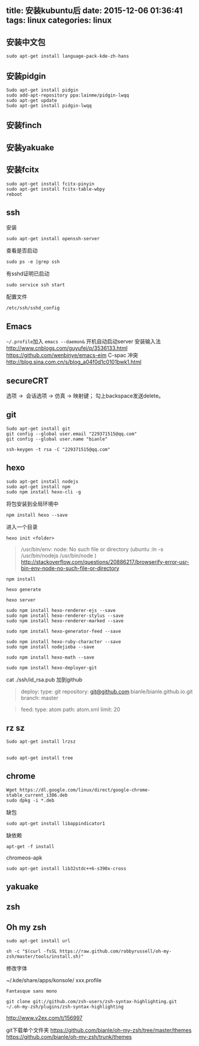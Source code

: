 title: 安装kubuntu后
date: 2015-12-06 01:36:41
tags: linux
categories: linux
---


## 安装中文包
```
sudo apt-get install language-pack-kde-zh-hans 
```

## 安装pidgin
```
Sudo apt-get install pidgin
sudo add-apt-repository ppa:lainme/pidgin-lwqq
sudo apt-get update
Sudo apt-get install pidgin-lwqq
```

## 安装finch

## 安装yakuake

## 安装fcitx
```
sudo apt-get install fcitx-pinyin
sudo apt-get install fcitx-table-wbpy
reboot
```

## ssh
安装
```
sudo apt-get install openssh-server
```
查看是否启动
```
sudo ps -e |grep ssh
```
有sshd证明已启动
```
sudo service ssh start
```
配置文件

`/etc/ssh/sshd_config`


## Emacs
`~/.profile`加入
`emacs --daemon&`
开机自动启动server
安装输入法
http://www.cnblogs.com/guyufei/p/3536133.html
https://github.com/wenbinye/emacs-eim
C-spac 冲突
http://blog.sina.com.cn/s/blog_a04f0d1c0101bwk1.html
## secureCRT 
选项 ->  会话选项 -> 仿真 -> 映射键； 勾上backspace发送delete。	
## git
```
Sudo apt-get install git
git config --global user.email "229371515@qq.com"
git config --global user.name "bianle"
```
```
ssh-keygen -t rsa -C "229371515@qq.com"
```



##  hexo
```
sudo apt-get install nodejs
sudo apt-get install npm
sudo npm install hexo-cli -g 
```
将包安装到全局环境中
```
npm install hexo --save
```
进入一个目录

```
hexo init <folder>
```
>/usr/bin/env: node: No such file or directory
>(ubuntu :ln -s /usr/bin/nodejs /usr/bin/node )
http://stackoverflow.com/questions/20886217/browserify-error-usr-bin-env-node-no-such-file-or-directory
```
npm install
```
```
hexo generate
```
```
hexo server
```

```
sudo npm install hexo-renderer-ejs --save
sudo npm install hexo-renderer-stylus --save
sudo npm install hexo-renderer-marked --save
```

```
sudo npm install hexo-generator-feed --save
```

```
sudo npm install hexo-ruby-character --save
sudo npm install nodejieba --save
```
```
sudo npm install hexo-math --save
```

```
sudo npm install hexo-deployer-git
```

cat ./ssh/id_rsa.pub
加到github 

>deploy:
>  type: git
>  repository: git@github.com:bianle/bianle.github.io.git
>  branch: master

>feed:
>  type: atom
>  path: atom.xml
>  limit: 20

## rz sz
```
Sudo apt-get install lrzsz
```

## 
```
sudo apt-get install tree
```

##  chrome
```
Wget https://dl.google.com/linux/direct/google-chrome-stable_current_i386.deb
sudo dpkg -i *.deb 
```
缺包
```
sudo apt-get install libappindicator1
```
缺依赖
```
apt-get -f install
```

chromeos-apk
```
sudo apt-get install lib32stdc++6-s390x-cross
```


## yakuake

## zsh
## Oh my zsh
```
sudo apt-get install url
```
```
sh -c "$(curl -fsSL https://raw.github.com/robbyrussell/oh-my-zsh/master/tools/install.sh)"
```

修改字体

~/.kde/share/apps/konsole/
xxx.profile

`Fantasque sans mono`

```
git clone git://github.com/zsh-users/zsh-syntax-highlighting.git ~/.oh-my-zsh/plugins/zsh-syntax-highlighting
```
http://www.v2ex.com/t/156997

git下载单个文件夹
https://github.com/bianle/oh-my-zsh/tree/master/themes
https://github.com/bianle/oh-my-zsh/trunk/themes


